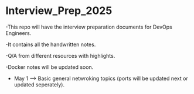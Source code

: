 # Interview_Prep_2025

-This repo will have the interview preparation documents for DevOps Engineers.

-It contains all the handwritten notes.

-Q/A from different resources with highlights.

-Docker notes will be updated soon.

- May 1 --> Basic general netwroking topics (ports will be updated next or updated seperately).
